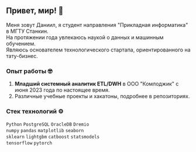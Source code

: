 ## Привет, мир! 👋
Меня зовут Даниил, я студент направления "Прикладная информатика" в МГТУ Станкин.  
На протяжении года увлекаюсь наукой о данных и машинным обучением.  
Являюсь основателем технологического стартапа, ориентированного на тату-бизнес.

### Опыт работы 🤓
1. **Младший системный аналитик ETL/DWH** в ООО "Комлоджик" с июня 2023 года по настоящее время.
3. Различные учебные проекты и хакатоны, подробнее в репозиториях.

### Стек технологий ⚙️
`Python` `PostgreSQL` `OracleDB` `Dremio`  
`numpy` `pandas` `matplotlib` `seaborn`  
`sklearn` `lightgbm` `catboost` `statsmodels`  
`tensorflow` `pytorch`
